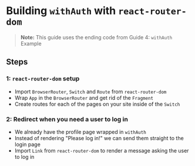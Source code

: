 # Building `withAuth` with `react-router-dom`

> **Note:** This guide uses the ending code from Guide 4: `withAuth` Example

## Steps

### 1: `react-router-dom` setup

* Import `BrowserRouter`, `Switch` and `Route` from `react-router-dom`
* Wrap `App` in the `BrowserRouter` and get rid of the `Fragment`
* Create routes for each of the pages on your site inside of the `Switch`

### 2: Redirect when you need a user to log in

* We already have the profile page wrapped in `withAuth`
* Instead of rendering "Please log in!" we can send them straight to the login page
* Import `Link` from `react-router-dom` to render a message asking the user to log in
